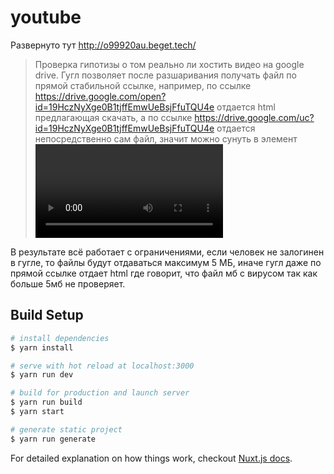 # youtube
Развернуто тут http://o99920au.beget.tech/
> Проверка гипотизы о том реально ли хостить видео на google drive.
Гугл позволяет после разшаривания получать файл по прямой стабильной ссылке, например, по ссылке
https://drive.google.com/open?id=19HczNyXge0B1tjffEmwUeBsjFfuTQU4e
отдается html предлагающая скачать, а по ссылке
https://drive.google.com/uc?id=19HczNyXge0B1tjffEmwUeBsjFfuTQU4e
отдается непосредственно сам файл, значит можно сунуть в элемент <video> и браузер откроет видео в плеере несмотря на cors

В результате всё работает с ограничениями, если человек не залогинен в гугле, то файлы будут отдаваться максимум 5 МБ, иначе гугл даже по прямой ссылке отдает html где говорит, что файл мб с вирусом так как больше 5мб не проверяет.

## Build Setup

``` bash
# install dependencies
$ yarn install

# serve with hot reload at localhost:3000
$ yarn run dev

# build for production and launch server
$ yarn run build
$ yarn start

# generate static project
$ yarn run generate
```

For detailed explanation on how things work, checkout [Nuxt.js docs](https://nuxtjs.org).


